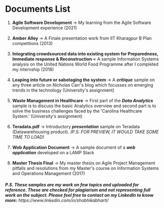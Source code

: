 # Documents List
<ol type=1>
	<li> <b>Agile Software Development </b>-> My learning from the Agile Software Development experience (2021) </li> <br/>
	<li> <b>Amber Alley </b>-> A Finale presentation work from IIT Kharagpur B Plan competitions (2013)</li> <br/>
	<li> <b>Integrating crowdsourced data into existing system for Preparedness, Immediate response & Reconstruction</b>-> A sample Information Systems analysis on the United Nations World Food Programme after I completed my internship (2018)</li> <br/>
  	<li> <b>Leaping into future or sabotaging the system </b>-> A <b><i>critique</i></b> sample on any three article on Nicholas Carr's blog which focusses on emerging trends in the technology (University's assignment)</li><br/>
	<li> <b>Waste Management in Healthcare</b> -> First part of the <b><i>Data Analytics</i></b> sample is to discuss the basic Analytics overview and second part is to solve the business challenges faced by the 'Carolina Healthcare System.' (University's assignment)</li><br/>
	<li> <b>Teradata.pdf</b> -> Introductory <b><i>presentation</i></b> sample on Teradata (Datawarehousing product). <i>(P.S. FOR PREVIEW, IT WOULD TAKE SOME TIME TO LOAD)</i></li><br/>
	<li> <b>Web Application Document</b> -> A sample document of a <b><i>web application</i></b> developed on a LAMP Stack</li><br/>
	<li> <b>Master Thesis Final</b> -> My master thesis on Agile Project Management pitfalls and resolutions from my Master's course on Information Systems and Operations Management (2017)</li>
</ol>

<h6><b><i>P.S. These samples are my work on few topics and uploaded for reference. These are checked for plagiarism and not representing full work on the subject. Please feel free to contact on my LinkedIn to know more:</i></b> https://www.linkedin.com/in/shobhikabharti/</h6>
